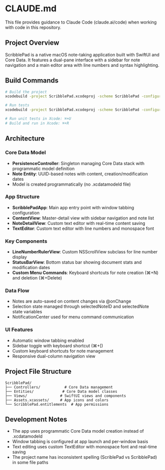# CLAUDE.md

This file provides guidance to Claude Code (claude.ai/code) when working with code in this repository.

## Project Overview

ScribblePad is a native macOS note-taking application built with SwiftUI and Core Data. It features a dual-pane interface with a sidebar for note navigation and a main editor area with line numbers and syntax highlighting.

## Build Commands

```bash
# Build the project
xcodebuild -project ScribblePad.xcodeproj -scheme ScribblePad -configuration Debug build

# Run tests
xcodebuild -project ScribblePad.xcodeproj -scheme ScribblePad -configuration Debug test

# Run unit tests in Xcode: ⌘+U
# Build and run in Xcode: ⌘+R
```

## Architecture

### Core Data Model
- **PersistenceController**: Singleton managing Core Data stack with programmatic model definition
- **Note Entity**: UUID-based notes with content, creation/modification dates
- Model is created programmatically (no .xcdatamodeld file)

### App Structure
- **ScribblePadApp**: Main app entry point with window tabbing configuration
- **ContentView**: Master-detail view with sidebar navigation and note list
- **NoteDetailView**: Custom text editor with real-time content saving
- **TextEditor**: Custom text editor with line numbers and monospace font

### Key Components
- **LineNumberRulerView**: Custom NSScrollView subclass for line number display
- **StatusBarView**: Bottom status bar showing document stats and modification dates
- **Custom Menu Commands**: Keyboard shortcuts for note creation (⌘+N) and deletion (⌘+Delete)

### Data Flow
- Notes are auto-saved on content changes via @onChange
- Selection state managed through selectedNoteID and selectedNote state variables
- NotificationCenter used for menu command communication

### UI Features
- Automatic window tabbing enabled
- Sidebar toggle with keyboard shortcut (⌘+[)
- Custom keyboard shortcuts for note management
- Responsive dual-column navigation view

## Project File Structure

```
ScribblePad/
├── Controllers/           # Core Data management
├── Entities/             # Core Data model classes
├── Views/               # SwiftUI views and components
├── Assets.xcassets/     # App icons and colors
└── ScribblePad.entitlements  # App permissions
```

## Development Notes

- The app uses programmatic Core Data model creation instead of .xcdatamodeld
- Window tabbing is configured at app launch and per-window basis
- Text editing uses custom TextEditor with monospace font and real-time saving
- The project name has inconsistent spelling (ScriblePad vs ScribblePad) in some file paths
